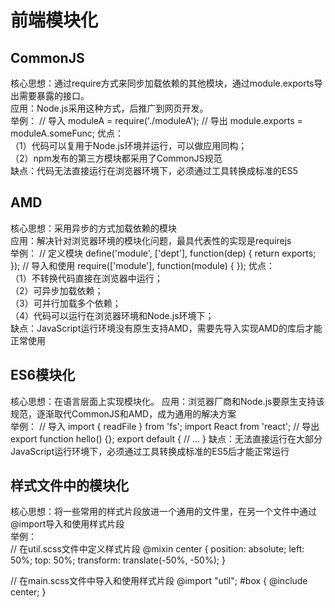 # 前端模块化
## CommonJS
核心思想：通过require方式来同步加载依赖的其他模块，通过module.exports导出需要暴露的接口。  
应用：Node.js采用这种方式，后推广到网页开发。  
举例：
  // 导入
  moduleA = require('./moduleA');
  // 导出
  module.exports = moduleA.someFunc;
优点：  
（1）代码可以复用于Node.js环境并运行，可以做应用同构；  
（2）npm发布的第三方模块都采用了CommonJS规范  
缺点：代码无法直接运行在浏览器环境下，必须通过工具转换成标准的ES5  

## AMD
核心思想：采用异步的方式加载依赖的模块  
应用：解决针对浏览器环境的模块化问题，最具代表性的实现是requirejs  
举例：
  // 定义模块
  define('module', ['dept'], function(dep) {
	return exports;
  });
  // 导入和使用
  require(['module'], function(module) {
  });
优点：  
（1）不转换代码直接在浏览器中运行；  
（2）可异步加载依赖；  
（3）可并行加载多个依赖；  
（4）代码可以运行在浏览器环境和Node.js环境下；  
缺点：JavaScript运行环境没有原生支持AMD，需要先导入实现AMD的库后才能正常使用  

## ES6模块化
核心思想：在语言层面上实现模块化。
应用：浏览器厂商和Node.js要原生支持该规范，逐渐取代CommonJS和AMD，成为通用的解决方案  
举例：
  // 导入
  import { readFile } from 'fs';
  import React from 'react';
  // 导出
  export function hello() {};
  export default {
    // ...
  }
缺点：无法直接运行在大部分JavaScript运行环境下，必须通过工具转换成标准的ES5后才能正常运行

## 样式文件中的模块化
核心思想：将一些常用的样式片段放进一个通用的文件里，在另一个文件中通过@import导入和使用样式片段  
举例：  
  // 在util.scss文件中定义样式片段
  @mixin center {
    position: absolute;
	left: 50%;
	top: 50%;
	transform: translate(-50%, -50%);
  }
  
  // 在main.scss文件中导入和使用样式片段
  @import "util";
  #box {
	@include center;
  }
  